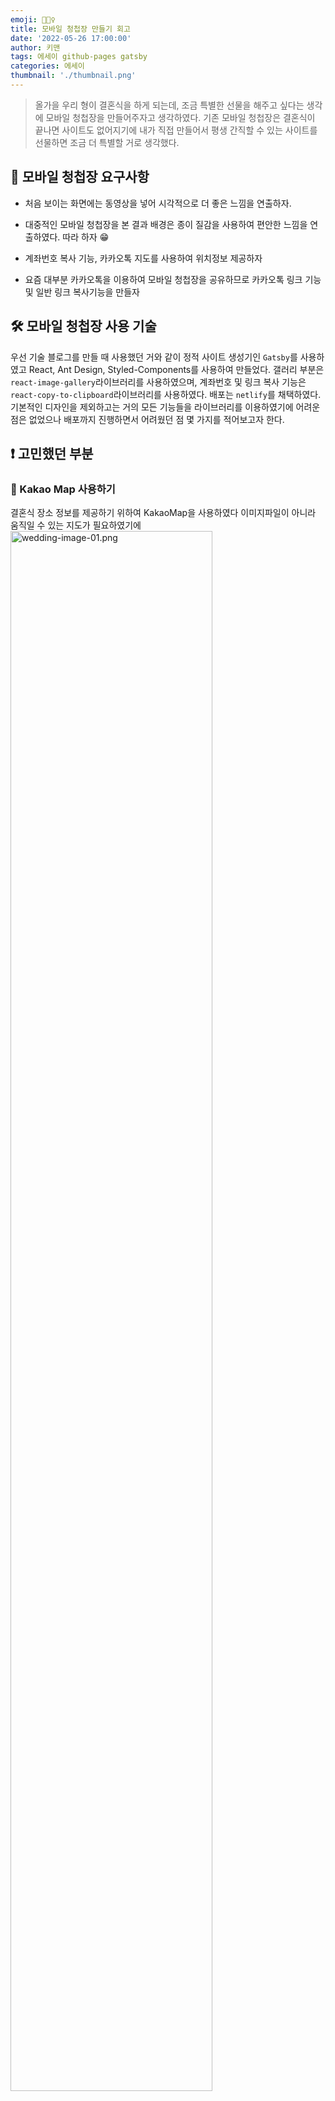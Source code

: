 ```yaml
---
emoji: 👰🏻‍♀️
title: 모바일 청첩장 만들기 회고
date: '2022-05-26 17:00:00'
author: 키맨
tags: 에세이 github-pages gatsby
categories: 에세이
thumbnail: './thumbnail.png'
---
```


> 올가을 우리 형이 결혼식을 하게 되는데, 조금 특별한 선물을 해주고 싶다는 생각에 모바일 청첩장을 만들어주자고 생각하였다. 기존 모바일 청첩장은 결혼식이 끝나면 사이트도 없어지기에 내가 직접 만들어서 평생 간직할 수 있는 사이트를 선물하면 조금 더 특별할 거로 생각했다.

## 📝 모바일 청첩장 요구사항

- 처음 보이는 화면에는 동영상을 넣어 시각적으로 더 좋은 느낌을 연출하자.

- 대중적인 모바일 청첩장을 본 결과 배경은 종이 질감을 사용하여 편안한 느낌을 연출하였다. 따라 하자 😁

- 계좌번호 복사 기능, 카카오톡 지도를 사용하여 위치정보 제공하자

- 요즘 대부분 카카오톡을 이용하여 모바일 청첩장을 공유하므로 카카오톡 링크 기능 및 일반 링크 복사기능을 만들자

## 🛠 모바일 청첩장 사용 기술

우선 기술 블로그를 만들 때 사용했던 거와 같이 정적 사이트 생성기인 `Gatsby`를 사용하였고 React, Ant Design, Styled-Components를 사용하여 만들었다. 갤러리 부분은 `react-image-gallery`라이브러리를 사용하였으며, 계좌번호 및 링크 복사 기능은 `react-copy-to-clipboard`라이브러리를 사용하였다. 배포는 `netlify`를 채택하였다. 기본적인 디자인을 제외하고는 거의 모든 기능들을 라이브러리를 이용하였기에 어려운 점은 없었으나 배포까지 진행하면서 어려웠던 점 몇 가지를 적어보고자 한다.

## ❗️ 고민했던 부분

### 🗾 Kakao Map 사용하기

결혼식 장소 정보를 제공하기 위하여 KakaoMap을 사용하였다 이미지파일이 아니라 움직일 수 있는 지도가 필요하였기에
<img alt="wedding-image-01.png" src="./wedding-image-01.png" style="width: 80%;">

위의 화면에서 `소스 생성하기` 버튼을 클릭하면 아래와 같은 코드를 제공한다. 이 코드를 삽입하면 위의 지도가 나타나게 된다.

```html
<!-- * 카카오맵 - 지도퍼가기 -->
<!-- 1. 지도 노드 -->
<div
  id="daumRoughmapContainer1653547385965"
  class="root_daum_roughmap root_daum_roughmap_landing"
></div>

<!--
	2. 설치 스크립트
	* 지도 퍼가기 서비스를 2개 이상 넣을 경우, 설치 스크립트는 하나만 삽입합니다.
-->
<script
  charset="UTF-8"
  class="daum_roughmap_loader_script"
  src="https://ssl.daumcdn.net/dmaps/map_js_init/roughmapLoader.js"
></script>

<!-- 3. 실행 스크립트 -->
<script charset="UTF-8">
  new daum.roughmap.Lander({
    timestamp: '1653547385965',
    key: '2adxz',
    mapWidth: '640',
    mapHeight: '360',
  }).render();
</script>
```

여기서부터 문제가 시작되는데 나의 프로젝트는 `Gatsby/React`이기 때문에 이거를 바로 집어넣을 수가 없다는 것이었다. 방법을 찾기 위해 열심히 검색하던 중 [타사 스크립트 로드](https://betterprogramming.pub/loading-third-party-scripts-dynamically-in-reactjs-458c41a7013d) 의 글을 읽고 결국 리액트에서 동적으로 카카오 스크립트를 로드해야 한다는 걸 알게 되었다.

```javascript
const Location = () => {
  // 카카오 맵 불러오기

  // <!-- 3. 실행 스크립트 -->
  const executeScript = () => {
    const scriptTag = document.createElement("script");
    const inlineScript = document.createTextNode(`new daum.roughmap.Lander({
    "timestamp" : "1652464367301",
    "key" : "2a8fe",
    "mapWidth" : "640",
    "mapHeight" : "360"
  }).render();`);
    scriptTag.appendChild(inlineScript);
    document.body.appendChild(scriptTag);
  };

  // <!-- 2. 설치 스크립트 * 지도 퍼가기 서비스를 2개 이상 넣을 경우, 설치 스크립트는 하나만 삽입합니다. -->
  // document.write 문제가 발생해서 해당 파일을 직접 가져온다음 수정했음
  const InstallScript = () => {
    (function () {
      let c = window.location.protocol === "https:" ? "https:" : "http:";
      let a = "16137cec";

      if (window.daum && window.daum.roughmap && window.daum.roughmap.cdn) {
        return;
      }
      window.daum = window.daum || {};
      window.daum.roughmap = {
        cdn: a,
        URL_KEY_DATA_LOAD_PRE: c + "//t1.daumcdn.net/roughmap/",
        url_protocal: c,
      };
      let b =
        c +
        "//t1.daumcdn.net/kakaomapweb/place/jscss/roughmap/" +
        a +
        "/roughmapLander.js";

      // document.write -> doumnet.body.append로 수정
      const scriptTag = document.createElement("script");
      scriptTag.src = b;
      document.body.append(scriptTag);
      scriptTag.onload = () => {
        executeScript();
      };
    })();
  };

  useEffect(() => {
    InstallScript();
  }, [InstallScript]);

  return (
      <div
        id="daumRoughmapContainer1652464367301"
        className="root_daum_roughmap root_daum_roughmap_landing"
      ></div>
  );
```

위와 같이 수정하니 정상적으로 동작하였다. react에서 외부 라이브러리를 이런 식으로 사용했던 경험이 특별했다.

### 🖥 배포할 때의 몇 가지 에러

1.  "build.command" failed 에러 해결하기

```cmd
6:48:44 PM: failed Building production JavaScript and CSS bundles - 42.123s
6:48:44 PM: error Generating JavaScript bundles failed
6:48:44 PM: Can't resolve '../components/Greeting' in '/opt/build/repo/src/pages'
6:48:44 PM: If you're trying to use a package make sure that '../components/Greeting' is installed. If you're trying to use a local file make sure that the path is correct.
6:48:44 PM: ​
6:48:44 PM: ────────────────────────────────────────────────────────────────
6:48:44 PM:   "build.command" failed
6:48:44 PM: ────────────────────────────────────────────────────────────────
6:48:44 PM: ​
6:48:44 PM:   Error message
6:48:44 PM:   Command failed with exit code 1: CI= npm run build (https://ntl.fyi/exit-code-1)
6:48:44 PM: ​
6:48:44 PM:   Error location
6:48:44 PM:   In Build command from Netlify app:
6:48:44 PM:   CI= npm run build
6:48:44 PM: ​
6:48:44 PM:   Resolved config
6:48:44 PM:   build:
6:48:44 PM:     command: CI= npm run build
6:48:44 PM:     commandOrigin: ui
6:48:44 PM:     publish: /opt/build/repo/public
6:48:44 PM:     publishOrigin: ui
6:48:44 PM:   plugins:
6:48:44 PM:     - inputs: {}
6:48:44 PM:       origin: ui
6:48:44 PM:       package: '@netlify/plugin-gatsby'
```

이 문제는 처음 나왔을 때 뭐지? 싶었는데 정말 어이없는 실수였다 에러 내용을 읽어본 결과 Greeting 경로가 이상하다고 하는 내용이었고 혹시나 하고 코드를 하나하나 본 결과 index.js에서 Greeting 컴포넌트를 불러오는 과정에서 경로를 잘못 적어준 것이었다. 분명 로컬에서 테스트할 때는 정상적으로 동작했기에 단순 실수를 찾는데도 조금의 시간을 들였던 거 같다. 아직도 왜 로컬에서는 정상적으로 동작했는지는 모르겠지만 에러 내용을 믿고 다음부터는 실수를 더욱 빠르게 잡도록 노력해야겠다.

2.파일 크기 초과 에러

이것 또한 단순한 문제인데 간과해서 생긴 문제였다. 정적인 사이트에서 지원하는 용량보다 더 큰 파일을 넣었기 때문에 생긴 에러인데 확인해보니 동영상파일 크기 하나가 너무 컷기 때문에 리사이즈하여 빠르게 해결할 수 있었다.

```cmd
6:56:09 PM: The function zip ../../../tmp/zisi-628dfc8c696ab60008c7d3be/__ssr.zip size is 105 MB, which is larger than the maximum supported size of 52.4 MB.
6:56:09 PM: There are a few reasons this could happen, such as accidentally bundling a large dependency or adding lots of files to "included_files".
6:56:09 PM: Contains 43 files
6:56:09 PM:
6:56:09 PM:
6:56:09 PM: These are the largest files in the zip:
```

## 🧑🏻‍💻 후기

### 👏 의미 있는 토이프로젝트

이번 프로젝트는 의미가 있어서 좋았다. 간단한 정적인 사이트지만 누군가를 위해서 열심히 만들었고 또 디자인 가안을 형에게 보여주었을 때 좋아하는 모습을 보면서 다시 한번 개발자로 직업을 정한 것에 뿌듯함을 느꼈다. 아마 나 뿐만이 아니라 모든 개발자분이 사람들에게 행복을 주는 프로젝트를 하고 싶을 것인데 이번 프로젝트는 그 니즈를 완벽히 충족한 프로젝트였다고 생각한다. 다음에도 이런 의미 있는 프로젝트를 진행할 기회가 있다면 주저 없이 시작할 것 같다.

### 🤔 개발회고

사실 입사하기 전 빠르게 만들려고 하다 보니 100% 만족스럽지는 않았다. 디자인도 만들면서 더 욕심이 났지만 절충했던 부분도 있고 외부 라이브리를 사용하여 빠르게 만들었지만 직접 기능들을 만들었으면 더 의미 있는 프로젝트였겠다라는 생각도 하였다.

하지만, 이번 프로젝트로 인하여 큰 프로젝트가 아니어도 사용자에게 좋은 가치를 줄 수 있다라는 자신감을 얻을 수 있엇고, 다음에 내 주변 사람들이 결혼식을 할 때 지금보다 조금 더 당당히 "내가 만들어 줄게!!" 라고 할 수 있을 거 같다.✌️

<br/>

**궁금하신 점이 있다면 아래 `댓글`로 남겨주세요!👇**

```toc

```
